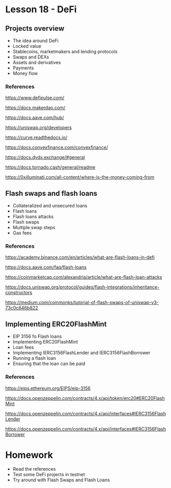 # Lesson 18 - DeFi
## Projects overview
* The idea around DeFi
* Locked value
* Stablecoins, marketmakers and lending protocols
* Swaps and DEXs
* Assets and derivatives
* Payments
* Money flow
### References
https://www.defipulse.com/

https://docs.makerdao.com/

https://docs.aave.com/hub/

https://uniswap.org/developers

https://curve.readthedocs.io/

https://docs.convexfinance.com/convexfinance/

https://docs.dydx.exchange/#general

https://docs.tornado.cash/general/readme

https://0xilluminati.com/all-content/where-is-the-money-coming-from
## Flash swaps and flash loans
* Collateralized and unsecured loans
* Flash loans
* Flash loans attacks
* Flash swaps
* Multiple swap steps
* Gas fees
### References
https://academy.binance.com/en/articles/what-are-flash-loans-in-defi

https://docs.aave.com/faq/flash-loans

https://coinmarketcap.com/alexandria/article/what-are-flash-loan-attacks

https://docs.uniswap.org/protocol/guides/flash-integrations/inheritance-constructors

https://medium.com/coinmonks/tutorial-of-flash-swaps-of-uniswap-v3-73c0c846b822
## Implementing ERC20FlashMint
* EIP 3156 fo Flash loans
* Implementing ERC20FlashMint
* Loan fees
* Implementing IERC3156FlashLender and IERC3156FlashBorrower
* Running a flash loan
* Ensuring that the loan can be paid
### References
https://eips.ethereum.org/EIPS/eip-3156

https://docs.openzeppelin.com/contracts/4.x/api/token/erc20#ERC20FlashMint

https://docs.openzeppelin.com/contracts/4.x/api/interfaces#IERC3156FlashLender

https://docs.openzeppelin.com/contracts/4.x/api/interfaces#IERC3156FlashBorrower
# Homework
* Read the references
* Test some DeFi projects in testnet
* Try around with Flash Swaps and Flash Loans
